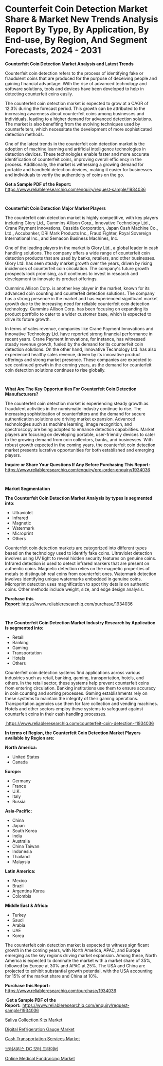 <p><h1>Counterfeit Coin Detection Market Share & Market New Trends Analysis Report By Type, By Application, By End-use, By Region, And Segment Forecasts, 2024 - 2031</h1></p><p><strong>Counterfeit Coin Detection Market Analysis and Latest Trends</strong></p>
<p><p>Counterfeit coin detection refers to the process of identifying fake or fraudulent coins that are produced for the purpose of deceiving people and gaining financial advantage. With the rise of advanced technology and software solutions, tools and devices have been developed to help in detecting counterfeit coins easily.</p><p>The counterfeit coin detection market is expected to grow at a CAGR of 12.3% during the forecast period. This growth can be attributed to the increasing awareness about counterfeit coins among businesses and individuals, leading to a higher demand for advanced detection solutions. The market is also benefiting from the evolving techniques used by counterfeiters, which necessitate the development of more sophisticated detection methods.</p><p>One of the latest trends in the counterfeit coin detection market is the adoption of machine learning and artificial intelligence technologies in detection devices. These technologies enable faster and more accurate identification of counterfeit coins, improving overall efficiency in the process. Additionally, the market is witnessing a growing demand for portable and handheld detection devices, making it easier for businesses and individuals to verify the authenticity of coins on the go.</p></p>
<p><strong>Get a Sample PDF of the Report:&nbsp;</strong> <a href="https://www.reliableresearchiq.com/enquiry/request-sample/1934036">https://www.reliableresearchiq.com/enquiry/request-sample/1934036</a></p>
<p>&nbsp;</p>
<p><strong>Counterfeit Coin Detection Major Market Players</strong></p>
<p><p>The counterfeit coin detection market is highly competitive, with key players including Glory Ltd., Cummins Allison Corp., Innovative Technology Ltd., Crane Payment Innovations, Cassida Corporation, Japan Cash Machine Co., Ltd., Accubanker, DRI Mark Products Inc., Fraud Fighter, Royal Sovereign International Inc., and Semacon Business Machines, Inc.</p><p>One of the leading players in the market is Glory Ltd., a global leader in cash handling solutions. The company offers a wide range of counterfeit coin detection products that are used by banks, retailers, and other businesses. Glory Ltd. has seen steady market growth over the years, driven by rising incidences of counterfeit coin circulation. The company's future growth prospects look promising, as it continues to invest in research and development to innovate its product offerings.</p><p>Cummins Allison Corp. is another key player in the market, known for its advanced coin counting and counterfeit detection solutions. The company has a strong presence in the market and has experienced significant market growth due to the increasing need for reliable counterfeit coin detection technology. Cummins Allison Corp. has been focusing on expanding its product portfolio to cater to a wider customer base, which is expected to drive its future growth.</p><p>In terms of sales revenue, companies like Crane Payment Innovations and Innovative Technology Ltd. have reported strong financial performance in recent years. Crane Payment Innovations, for instance, has witnessed steady revenue growth, fueled by the demand for its counterfeit coin detection solutions. On the other hand, Innovative Technology Ltd. has also experienced healthy sales revenue, driven by its innovative product offerings and strong market presence. These companies are expected to see continued growth in the coming years, as the demand for counterfeit coin detection solutions continues to rise globally.</p></p>
<p>&nbsp;</p>
<p><strong>What Are The Key Opportunities For Counterfeit Coin Detection Manufacturers?</strong></p>
<p><p>The counterfeit coin detection market is experiencing steady growth as fraudulent activities in the numismatic industry continue to rise. The increasing sophistication of counterfeiters and the demand for secure authentication solutions are driving market expansion. Advanced technologies such as machine learning, image recognition, and spectroscopy are being adopted to enhance detection capabilities. Market players are focusing on developing portable, user-friendly devices to cater to the growing demand from coin collectors, banks, and businesses. With robust growth expected in the coming years, the counterfeit coin detection market presents lucrative opportunities for both established and emerging players.</p></p>
<p><strong>Inquire or Share Your Questions If Any Before Purchasing This Report:</strong> <a href="https://www.reliableresearchiq.com/enquiry/pre-order-enquiry/1934036">https://www.reliableresearchiq.com/enquiry/pre-order-enquiry/1934036</a></p>
<p>&nbsp;</p>
<p><strong>Market Segmentation</strong></p>
<p><strong>The Counterfeit Coin Detection Market Analysis by types is segmented into:</strong></p>
<p><ul><li>Ultraviolet</li><li>Infrared</li><li>Magnetic</li><li>Watermark</li><li>Microprint</li><li>Others</li></ul></p>
<p><p>Counterfeit coin detection markets are categorized into different types based on the technology used to identify fake coins. Ultraviolet detection involves using UV light to reveal hidden security features on genuine coins. Infrared detection is used to detect infrared markers that are present on authentic coins. Magnetic detection relies on the magnetic properties of metals to distinguish real coins from counterfeit ones. Watermark detection involves identifying unique watermarks embedded in genuine coins. Microprint detection uses magnification to spot tiny details on authentic coins. Other methods include weight, size, and edge design analysis.</p></p>
<p><strong>Purchase this Report:&nbsp;</strong><a href="https://www.reliableresearchiq.com/purchase/1934036">https://www.reliableresearchiq.com/purchase/1934036</a></p>
<p>&nbsp;</p>
<p><strong>The Counterfeit Coin Detection Market Industry Research by Application is segmented into:</strong></p>
<p><ul><li>Retail</li><li>Banking</li><li>Gaming</li><li>Transportation</li><li>Hotels</li><li>Others</li></ul></p>
<p><p>Counterfeit coin detection systems find applications across various industries such as retail, banking, gaming, transportation, hotels, and others. In the retail sector, these systems help prevent counterfeit coins from entering circulation. Banking institutions use them to ensure accuracy in coin counting and sorting processes. Gaming establishments rely on these systems to maintain the integrity of their gaming operations. Transportation agencies use them for fare collection and vending machines. Hotels and other sectors employ these systems to safeguard against counterfeit coins in their cash handling processes.</p></p>
<p><a href="https://www.reliableresearchiq.com/counterfeit-coin-detection-r1934036">&nbsp;https://www.reliableresearchiq.com/counterfeit-coin-detection-r1934036</a></p>
<p><strong>In terms of Region, the Counterfeit Coin Detection Market Players available by Region are:</strong></p>
<p>
    <p> <strong> North America: </strong>
        <ul>
            <li>United States</li>
            <li>Canada</li>
        </ul>
        </p> 
    <p> <strong> Europe: </strong>
        <ul>
            <li>Germany</li>
            <li>France</li>
            <li>U.K.</li>
            <li>Italy</li>
            <li>Russia</li>
        </ul>
        </p> 
    <p> <strong> Asia-Pacific: </strong>
        <ul>
            <li>China</li>
            <li>Japan</li>
            <li>South Korea</li>
            <li>India</li>
            <li>Australia</li>
            <li>China Taiwan</li>
            <li>Indonesia</li>
            <li>Thailand</li>
            <li>Malaysia</li>
        </ul>
        </p> 
    <p> <strong> Latin America: </strong>
        <ul>
            <li>Mexico</li>
            <li>Brazil</li>
            <li>Argentina Korea</li>
            <li>Colombia</li>
        </ul>
        </p> 
    <p> <strong> Middle East & Africa: </strong>
        <ul>
            <li>Turkey</li>
            <li>Saudi</li>
            <li>Arabia</li>
            <li>UAE</li>
            <li>Korea</li>
        </ul>
    </p>
    </p>
<p><p>The counterfeit coin detection market is expected to witness significant growth in the coming years, with North America, APAC, and Europe emerging as the key regions driving market expansion. Among these, North America is expected to dominate the market with a market share of 35%, followed by Europe at 30% and APAC at 25%. The USA and China are projected to exhibit substantial growth potential, with the USA accounting for 15% of the market share and China at 10%.</p></p>
<p><strong>Purchase this Report: </strong><a href="https://www.reliableresearchiq.com/purchase/1934036">https://www.reliableresearchiq.com/purchase/1934036</a></p>
<p>&nbsp;<strong>Get a Sample PDF of the Report:&nbsp;&nbsp;</strong><a href="https://www.reliableresearchiq.com/enquiry/request-sample/1934036">https://www.reliableresearchiq.com/enquiry/request-sample/1934036</a></p>
<p><strong></strong></p>
<p><p><a href="https://www.linkedin.com/pulse/saliva-collection-kits-market-forecast-global-trends-analysis-chjlf">Saliva Collection Kits Market</a></p><p><a href="https://www.linkedin.com/pulse/digital-refrigeration-gauge-market-emerging-trends-future-prospects-wlosf">Digital Refrigeration Gauge Market</a></p><p><a href="https://github.com/nicoletavirag/Market-Research-Report-List-4/blob/main/cash-transportation-services-market.md">Cash Transportation Services Market</a></p><p><a href="https://medium.com/@kelvinfeenrey98677/%EB%B8%8C%EB%9F%AC%EC%8B%9C%EB%A6%AC%EC%8A%A4-dc-%EB%AA%A8%ED%84%B0-%EB%93%9C%EB%9D%BC%EC%9D%B4%EB%B2%84-%EC%8B%9C%EC%9E%A5-%EC%A1%B0%EC%82%AC-%EB%B0%8F-%EC%82%B0%EC%97%85-%EC%A7%84%ED%99%94-%EA%B7%B8%EB%A6%AC%EA%B3%A0-2031%EB%85%84%EA%B9%8C%EC%A7%80%EC%9D%98-%EC%98%88%EC%B8%A1-042b5395b6dd">브러시리스 DC 모터 드라이버</a></p><p><a href="https://github.com/btwcqfvq34/Market-Research-Report-List-1/blob/main/online-medical-fundraising-market.md">Online Medical Fundraising Market</a></p></p>